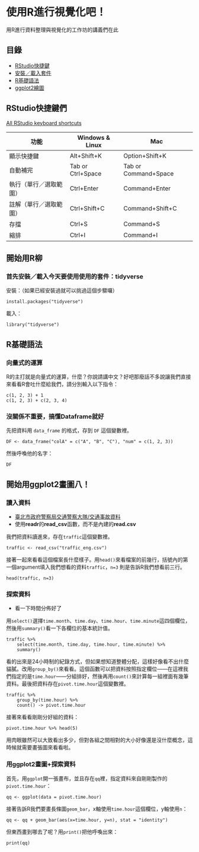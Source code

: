# 使用R進行視覺化吧！

用R進行資料整理與視覺化的工作坊的講義們在此

## 目錄

- [RStudio快捷鍵](#RStudio快捷鍵們)
- [安裝／載入套件](#首先安裝／載入今天要使用使用的套件：tidyverse)
- [R基礎語法](#R基礎語法)
- [ggplot2繪圖](#開始用ggplot2畫圖八！)


## RStudio快捷鍵們

[All RStudio keyboard shortcuts](https://support.rstudio.com/hc/en-us/articles/200711853-Keyboard-Shortcuts)

功能                    | Windows & Linux    | Mac
----------------------- | ------------------ | --------------------
顯示快捷鍵              | Alt+Shift+K        | Option+Shift+K
自動補完	              | Tab or Ctrl+Space  | Tab or Command+Space
執行（單行／選取範圍）  | Ctrl+Enter         | Command+Enter
註解（單行／選取範圍）  | Ctrl+Shift+C       | Command+Shift+C
存擋                    | Ctrl+S             | Command+S
縮排                    | Ctrl+I             | Command+I

## 開始用R柳

### 首先安裝／載入今天要使用使用的套件：tidyverse

安裝：（如果已經安裝過就可以挑過這個步驟囉）

	install.packages("tidyverse")

載入：

	library("tidyverse")

## R基礎語法

### 向量式的運算

R的主打就是向量式的運算，什麼？你說請講中文？好吧那廢話不多說讓我們直接來看看R會吐什麼給我們，請分別輸入以下指令：
	
	c(1, 2, 3) + 1
	c(1, 2, 3) + c(2, 3, 4)

### 沒關係不重要，搞懂Dataframe就好

先把資料用 `data_frame` 的格式，存到 `DF` 這個變數裡。

	DF <- data_frame("colA" = c("A", "B", "C"), "num" = c(1, 2, 3))

然後呼喚他的名字：

	DF

## 開始用ggplot2畫圖八！

### 讀入資料 

- [臺北市政府警察局交通警察大隊/交通事故資料](http://data.taipei/opendata/datalist/datasetMeta?oid=2f238b4f-1b27-4085-93e9-d684ef0e2735)
- 使用**readr**的**read_csv**函數，而不是內建的**read.csv**

我們把資料讀進來，存在`traffic`這個變數裡。

	traffic <- read_csv("traffic_eng.csv")

接著一起來看看這個檔案長什麼樣子。用`head()`來看檔案的前幾行，括號內的第一個argument填入我們想看的資料`traffic`，`n=3` 則是告訴R我們想看前三行。

	head(traffic, n=3)

### 探索資料　 

- 看一下時間分佈好了

用`select()`選擇`time.month`、`time.day`、`time.hour`、`time.minute`這四個欄位，然後用`summary()`看一下各欄位的基本統計值。

	traffic %>%
	    select(time.month, time.day, time.hour, time.minute) %>%
	    summary()

看的出來是24小時制的紀錄方式，但如果想知道整體分配，這樣好像看不出什麼貓膩。改用`group_by()`來看看。這個函數可以把資料按照指定欄位——在這裡我們指定的是`time.hour`——分組排好，然後再用`count()`來計算每一組裡面有幾筆資料。最後把資料存在`pivot.time.hour`這個變數裡。

	traffic %>%
	    group_by(time.hour) %>%
	    count() -> pivot.time.hour

接著來看看剛剛分好組的資料：

	pivot.time.hour %>% head(5)

用肉眼雖然可以大致看出多少，但對各組之間相對的大小好像還是沒什麼概念，這時候就需要畫張圖來看看啦。
 
### 用ggplot2畫圖+探索資料

首先，用`ggplot`開一張畫布，並且存在`qq`裡，指定資料來自剛剛製作的`pivot.time.hour`：

	qq <- ggplot(data = pivot.time.hour)

接著告訴R我們要畫長條圖`geom_bar`，x軸使用`time.hour`這個欄位，y軸使用`n`：

	qq <- qq + geom_bar(aes(x=time.hour, y=n), stat = "identity")

但東西畫到哪去了呢？用`print()`把他呼喚出來：

	print(qq)


